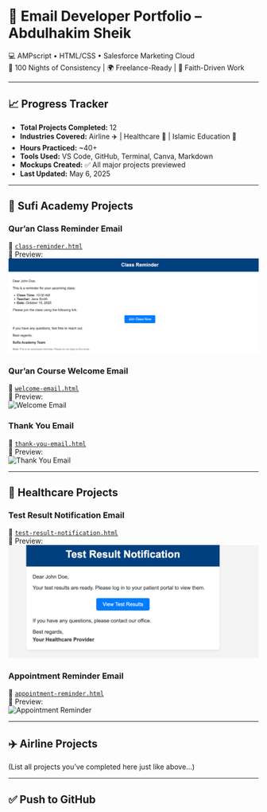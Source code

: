 # 🚀 Email Developer Portfolio – Abdulhakim Sheik

💻 AMPscript • HTML/CSS • Salesforce Marketing Cloud  
📅 100 Nights of Consistency | 🌍 Freelance-Ready | 🕌 Faith-Driven Work

---

## 📈 Progress Tracker

- **Total Projects Completed:** 12  
- **Industries Covered:** Airline ✈️ | Healthcare 🏥 | Islamic Education 🕌  
- **Hours Practiced:** ~40+  
- **Tools Used:** VS Code, GitHub, Terminal, Canva, Markdown  
- **Mockups Created:** ✅ All major projects previewed
- **Last Updated:** May 6, 2025

---

## 🕌 Sufi Academy Projects

### Qur’an Class Reminder Email  
📄 [`class-reminder.html`](emails/sufiacademy/class-reminder.html)  
📸 Preview:  
![Class Reminder](mockups/class-reminder.png)

### Qur’an Course Welcome Email  
📄 [`welcome-email.html`](emails/sufiacademy/welcome-email.html)  
📸 Preview:  
![Welcome Email](mockups/welcome-email-mockup.png)

### Thank You Email  
📄 [`thank-you-email.html`](emails/sufiacademy/thank-you-email.html)  
📸 Preview:  
![Thank You Email](mockups/thank-you-email.png)

---

## 🏥 Healthcare Projects

### Test Result Notification Email  
📄 [`test-result-notification.html`](emails/healthcare/test-result-notification.html)  
📸 Preview:  
![Test Result](mockups/test-result-notification.png)

### Appointment Reminder Email  
📄 [`appointment-reminder.html`](emails/healthcare/appointment-reminder.html)  
📸 Preview:  
![Appointment Reminder](mockups/appointment-reminder.png)

---

## ✈️ Airline Projects

(List all projects you’ve completed here just like above...)

---

## ✅ Push to GitHub



